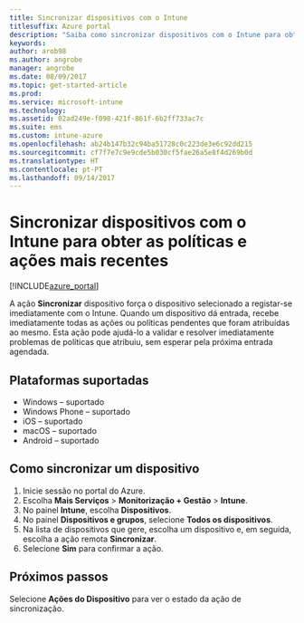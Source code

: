 ```yaml
---
title: Sincronizar dispositivos com o Intune
titlesuffix: Azure portal
description: "Saiba como sincronizar dispositivos com o Intune para obter as políticas e ações mais recentes."
keywords: 
author: arob98
ms.author: angrobe
manager: angrobe
ms.date: 08/09/2017
ms.topic: get-started-article
ms.prod: 
ms.service: microsoft-intune
ms.technology: 
ms.assetid: 02ad249e-f098-421f-861f-6b2ff733ac7c
ms.suite: ems
ms.custom: intune-azure
ms.openlocfilehash: ab24b147b32c94ba51728c0c223de3e6c92dd215
ms.sourcegitcommit: cf7f7e7c9e9cde5b030cf5fae26a5e8f4d269b0d
ms.translationtype: HT
ms.contentlocale: pt-PT
ms.lasthandoff: 09/14/2017
---
```

# <a name="sync-devices-with-intune-to-get-the-latest-policies-and-actions"></a>Sincronizar dispositivos com o Intune para obter as políticas e ações mais recentes


[!INCLUDE[azure_portal](./includes/azure_portal.md)]

A ação **Sincronizar** dispositivo força o dispositivo selecionado a registar-se imediatamente com o Intune. Quando um dispositivo dá entrada, recebe imediatamente todas as ações ou políticas pendentes que foram atribuídas ao mesmo.  Esta ação pode ajudá-lo a validar e resolver imediatamente problemas de políticas que atribuiu, sem esperar pela próxima entrada agendada.

## <a name="supported-platforms"></a>Plataformas suportadas

- Windows – suportado
- Windows Phone – suportado
- iOS – suportado
- macOS – suportado
- Android – suportado

## <a name="how-to-sync-a-device"></a>Como sincronizar um dispositivo

1. Inicie sessão no portal do Azure.
2. Escolha **Mais Serviços** > **Monitorização + Gestão** > **Intune**.
3. No painel **Intune**, escolha **Dispositivos**.
4. No painel **Dispositivos e grupos**, selecione **Todos os dispositivos**.
5. Na lista de dispositivos que gere, escolha um dispositivo e, em seguida, escolha a ação remota **Sincronizar**.
7. Selecione **Sim** para confirmar a ação.

## <a name="next-steps"></a>Próximos passos

Selecione **Ações do Dispositivo** para ver o estado da ação de sincronização. 
